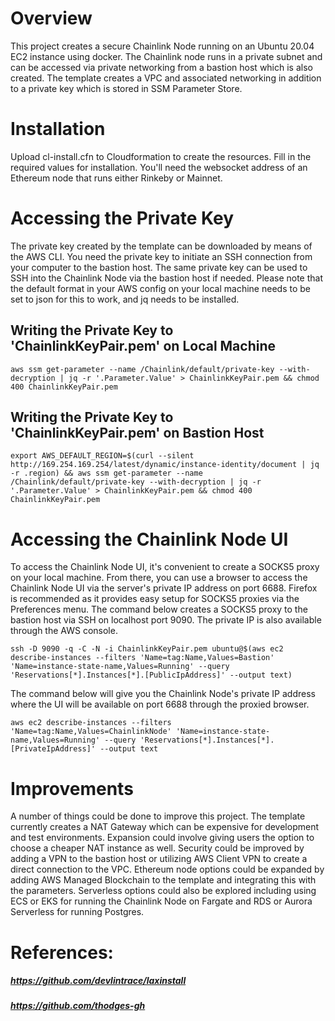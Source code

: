 # Overview

This project creates a secure Chainlink Node running on an Ubuntu 20.04 EC2 instance using docker. The Chainlink node runs in a private subnet and can be accessed via private networking from a bastion host which is also created. The template creates a VPC and associated networking in addition to a private key which is stored in SSM Parameter Store.

# Installation

Upload cl-install.cfn to Cloudformation to create the resources. Fill in the required values for installation. You'll need the websocket address of an Ethereum node that runs either Rinkeby or Mainnet.

# Accessing the Private Key

The private key created by the template can be downloaded by means of the AWS CLI. You need the private key to initiate an SSH connection from your computer to the bastion host. The same private key can be used to SSH into the Chainlink Node via the bastion host if needed. Please note that the default format in your AWS config on your local machine needs to be set to json for this to work, and jq needs to be installed. 

## Writing the Private Key to 'ChainlinkKeyPair.pem' on Local Machine

```
aws ssm get-parameter --name /Chainlink/default/private-key --with-decryption | jq -r '.Parameter.Value' > ChainlinkKeyPair.pem && chmod 400 ChainlinkKeyPair.pem
```
## Writing the Private Key to 'ChainlinkKeyPair.pem' on Bastion Host
```
export AWS_DEFAULT_REGION=$(curl --silent http://169.254.169.254/latest/dynamic/instance-identity/document | jq -r .region) && aws ssm get-parameter --name /Chainlink/default/private-key --with-decryption | jq -r '.Parameter.Value' > ChainlinkKeyPair.pem && chmod 400 ChainlinkKeyPair.pem
```
# Accessing the Chainlink Node UI

To access the Chainlink Node UI, it's convenient to create a SOCKS5 proxy on your local machine. From there, you can use a browser to access the Chainlink Node UI via the server's private IP address on port 6688. Firefox is recommended as it provides easy setup for SOCKS5 proxies via the Preferences menu. The command below creates a SOCKS5 proxy to the bastion host via SSH on localhost port 9090. The private IP is also available through the AWS console.

```
ssh -D 9090 -q -C -N -i ChainlinkKeyPair.pem ubuntu@$(aws ec2 describe-instances --filters 'Name=tag:Name,Values=Bastion' 'Name=instance-state-name,Values=Running' --query 'Reservations[*].Instances[*].[PublicIpAddress]' --output text)
```
The command below will give you the Chainlink Node's private IP address where the UI will be available on port 6688 through the proxied browser.
```
aws ec2 describe-instances --filters 'Name=tag:Name,Values=ChainlinkNode' 'Name=instance-state-name,Values=Running' --query 'Reservations[*].Instances[*].[PrivateIpAddress]' --output text
``` 
# Improvements

A number of things could be done to improve this project. The template currently creates a NAT Gateway which can be expensive for development and test environments. Expansion could involve giving users the option to choose a cheaper NAT instance as well. Security could be improved by adding a VPN to the bastion host or utilizing AWS Client VPN to create a direct connection to the VPC. Ethereum node options could be expanded by adding AWS Managed Blockchain to the template and integrating this with the parameters. Serverless options could also be explored including using ECS or EKS for running the Chainlink Node on Fargate and RDS or Aurora Serverless for running Postgres. 

# References:  
  
##### https://github.com/devlintrace/laxinstall
##### https://github.com/thodges-gh  
